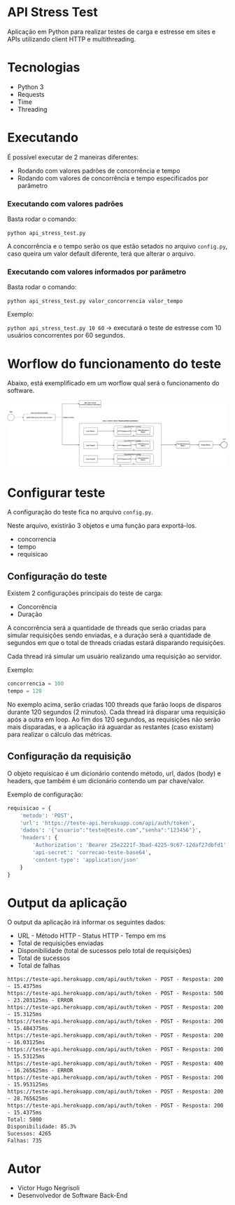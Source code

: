 # API Stress Test

Aplicação em Python para realizar testes de carga e estresse em sites e APIs utilizando client HTTP e multithreading.

# Tecnologias

- Python 3
- Requests
- Time
- Threading

# Executando

É possível executar de 2 maneiras diferentes:

* Rodando com valores padrões de concorrência e tempo
* Rodando com valores de concorrência e tempo especificados por parâmetro

### Executando com valores padrões

Basta rodar o comando:

`python api_stress_test.py`

A concorrência e o tempo serão os que estão setados no arquivo `config.py`, caso queira um valor default diferente, terá que alterar o arquivo.

### Executando com valores informados por parâmetro

Basta rodar o comando:

`python api_stress_test.py valor_concorrencia valor_tempo`

Exemplo:

`python api_stress_test.py 10 60` -> executará o teste de estresse com 10 usuários concorrentes por 60 segundos.

# Worflow do funcionamento do teste

Abaixo, está exemplificado em um worflow qual será o funcionamento do software.

![Workflow](https://github.com/vhnegrisoli/api-stress-test/blob/master/API%20Stress%20Test%20Flow.png)

# Configurar teste

A configuração do teste fica no arquivo `config.py`.

Neste arquivo, existirão 3 objetos e uma função para exportá-los.

- concorrencia
- tempo
- requisicao

## Configuração do teste

Existem 2 configurações principais do teste de carga:

- Concorrência
- Duração

A concorrência será a quantidade de threads que serão criadas para simular requisições sendo enviadas, e a duração será a quantidade de segundos em que o total de threads criadas estará disparando requisições.

Cada thread irá simular um usuário realizando uma requisição ao servidor.

Exemplo:

```python
concorrencia = 100
tempo = 120
```

No exemplo acima, serão criadas 100 threads que farão loops de disparos durante 120 segundos (2 minutos). Cada thread irá disparar uma requisição após a outra em loop. Ao fim dos 120 segundos, as requisições não serão mais disparadas, e a aplicação irá aguardar as restantes (caso existam) para realizar o cálculo das métricas.

## Configuração da requisição

O objeto requisicao é um dicionário contendo método, url, dados (body) e headers, que também é um dicionário contendo um par chave/valor.

Exemplo de configuração:

```python
requisicao = {
    'metodo': 'POST',
    'url': 'https://teste-api.herokuapp.com/api/auth/token',
    'dados': '{"usuario":"teste@teste.com","senha":"123456"}',
    'headers': {
        'Authorization': 'Bearer 25e2221f-3bad-4225-9c67-12daf27dbfd1',
        'api-secret': 'correcao-teste-base64',
        'content-type': 'application/json'
    }
}
```

# Output da aplicação

O output da aplicação irá informar os seguintes dados:

- URL - Método HTTP - Status HTTP - Tempo em ms
- Total de requisições enviadas
- Disponibilidade (total de sucessos pelo total de requisições)
- Total de sucessos
- Total de falhas

```shell
https://teste-api.herokuapp.com/api/auth/token - POST - Resposta: 200 - 15.4375ms
https://teste-api.herokuapp.com/api/auth/token - POST - Resposta: 500 - 23.203125ms - ERROR
https://teste-api.herokuapp.com/api/auth/token - POST - Resposta: 200 - 15.3125ms
https://teste-api.herokuapp.com/api/auth/token - POST - Resposta: 200 - 15.484375ms
https://teste-api.herokuapp.com/api/auth/token - POST - Resposta: 200 - 16.03125ms
https://teste-api.herokuapp.com/api/auth/token - POST - Resposta: 200 - 15.53125ms
https://teste-api.herokuapp.com/api/auth/token - POST - Resposta: 400 - 16.265625ms - ERROR
https://teste-api.herokuapp.com/api/auth/token - POST - Resposta: 200 - 15.953125ms
https://teste-api.herokuapp.com/api/auth/token - POST - Resposta: 200 - 28.765625ms
https://teste-api.herokuapp.com/api/auth/token - POST - Resposta: 200 - 15.4375ms
Total: 5000
Disponibilidade: 85.3%
Sucessos: 4265
Falhas: 735
```

# Autor

- Victor Hugo Negrisoli
- Desenvolvedor de Software Back-End
